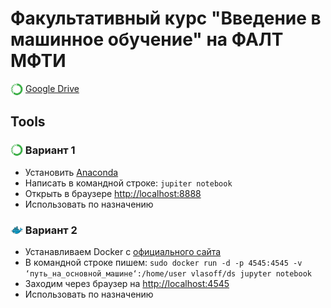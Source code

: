 # Факультативный курс "Введение в машинное обучение" на ФАЛТ МФТИ
<img src='https://github.com/VlasovKirill/ml_mipt_dafe_minor/blob/master/pic/anaconda.png' height="20px" width="20px" align="top"> [Google Drive](https://drive.google.com/drive/folders/1aRUNkV-3njrbSD2frVjk2Tf3aAIa_02_?usp=sharing)

## Tools 

### <img src='https://github.com/VlasovKirill/ml_mipt_dafe_minor/blob/master/pic/anaconda.png' height="20px" width="20px" align="top"> Вариант 1
- Установить [Anaconda](https://www.anaconda.com/distribution/)
- Написать в командной строке: `jupiter notebook`
- Открыть в браузере [http://localhost:8888](http://localhost:8888)
- Использовать по назначению

### <img src='https://github.com/VlasovKirill/ml_mipt_dafe_minor/blob/master/pic/docker.png' height="20px" width="20px" align="top"> Вариант 2
- Устанавливаем Docker с [официального сайта](https://www.docker.com/products/docker-desktop)
- В командной строке пишем: `sudo docker run -d -p 4545:4545 -v ‘путь_на_основной_машине‘:/home/user vlasoff/ds jupyter notebook`
- Заходим через браузер на [http://localhost:4545](http://localhost:4545)
- Использовать по назначению
